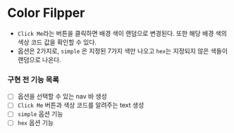 # Color Filpper

- `Click Me`라는 버튼을 클릭하면 배경 색이 랜덤으로 변경된다. 또한 해당 배경 색의 색상 코드 값을 확인할 수 있다.
- 옵션은 2가지로, `simple` 은 지정된 7가지 색만 나오고 `hex`는 지정되지 않은 색들이 랜덤으로 나온다.

### 구현 전 기능 목록

- [ ] 옵션을 선택할 수 있는 nav 바 생성
- [ ] `Click Me` 버튼과 색상 코드를 알려주는 text 생성
- [ ] `simple` 옵션 기능
- [ ] `hex` 옵션 기능
